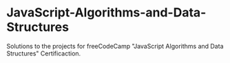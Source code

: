 # JavaScript-Algorithms-and-Data-Structures

Solutions to the projects for freeCodeCamp "JavaScript Algorithms and Data Structures" Certificaction.
